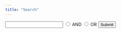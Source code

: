 ```yaml
---
title: "Search"
---
```

<script src="https://ajax.googleapis.com/ajax/libs/jquery/3.3.1/jquery.min.js"></script>
<style>
	.box {
		background-color: #fafafa;
		border: solid 1px #aaa;
		margin: 1.5em 0.2em;
		padding: 2em 1em;
	}
	.match {
		background-color: yellow;
		color: black;
	}
</style>
<script src="../js/search.js"></script>
<form id="form" action="" method="get">
<input type="text" id="q" name="q">
<input type="radio" id="and" name="op" value="and">
<label for="and">AND</label>
<input type="radio" id="or" name="op" value="or">
<label for="or">OR</label>
<input type="submit">
</form>
<div id="f"></div>
